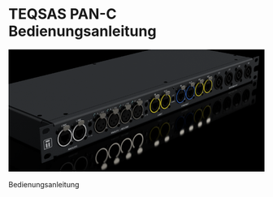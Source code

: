 # TEQSAS PAN-C Bedienungsanleitung



![TEQSAS PAN-C]( ../../assets/panc/PAN-C_V2_1_.png "TEQSAS PAN-C")


Bedienungsanleitung

